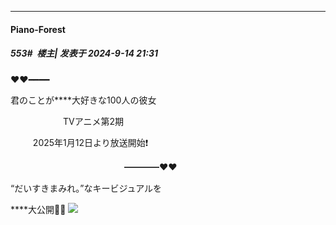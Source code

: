 ﻿
*****

####  Piano-Forest  
##### 553#         楼主| 发表于 2024-9-14 21:31

❤❤━━━━

君のことが****大好きな100人の彼女

　　　　　　TVアニメ第2期

　　  2025年1月12日より放送開始❗

　　　　　　　　　　　　　━━━━❤❤

“だいすきまみれ。”なキービジュアルを

****大公開💓✨
<img src="https://p.sda1.dev/19/cdd4c74f42f68c80732c7df9e8a9b02a/20240914_213109.jpg" referrerpolicy="no-referrer">

